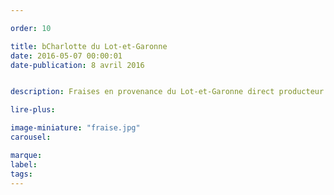 ```yaml
---

order: 10

title: bCharlotte du Lot-et-Garonne
date: 2016-05-07 00:00:01
date-publication: 8 avril 2016


description: Fraises en provenance du Lot-et-Garonne direct producteur

lire-plus:

image-miniature: "fraise.jpg"
carousel:

marque:
label:
tags:
---
```


<!--fin-excerpt-->
<!-- ******************************** -->
<!-- **** début contenu détaillé **** -->



<!-- **** fin contenu détaillé **** -->
<!-- ****************************** -->
